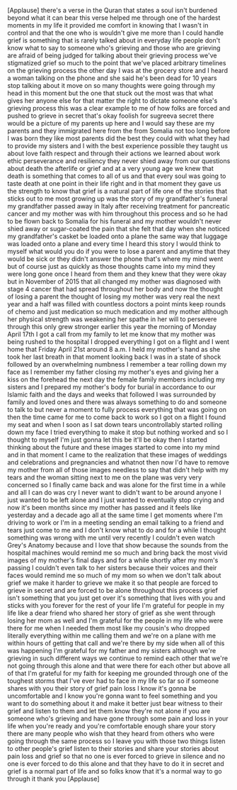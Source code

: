 
[Applause]
there&#39;s a verse in the Quran that states
a soul isn&#39;t burdened beyond what it can
bear this verse helped me through one of
the hardest moments in my life it
provided me comfort in knowing that I
wasn&#39;t in control and that the one who
is wouldn&#39;t give me more than I could
handle grief is something that is rarely
talked about in everyday life people
don&#39;t know what to say to someone who&#39;s
grieving and those who are grieving are
afraid of being judged for talking about
their grieving process we&#39;ve stigmatized
grief so much to the point that we&#39;ve
placed arbitrary timelines on the
grieving process the other day I was at
the grocery store and I heard a woman
talking on the phone and she said he&#39;s
been dead for 10 years
stop talking about it move on so many
thoughts were going through my head in
this moment but the one that stuck out
the most was that what gives her anyone
else for that matter the right to
dictate someone else&#39;s grieving process
this was a clear example to me of how
folks are forced and pushed to grieve in
secret
that&#39;s okay
foolish for sugreeva secret there would
be a picture of my parents up here and I
would say these are my parents and they
immigrated here from the from Somalia
not too long before I was born they like
most parents did the best they could
with what they had to provide my sisters
and I with the best experience possible
they taught us about love faith respect
and through their actions we learned
about work ethic perseverance and
resiliency they never shied away from
our questions about death the afterlife
or grief and at a very young age we knew
that death is something that comes to
all of us and that every soul was going
to taste death at one point in their
life right and in that moment they gave
us the strength to know that grief is a
natural part of life one of the stories
that sticks out to me most growing up
was the story of my grandfather&#39;s
funeral my grandfather passed away in
Italy after receiving treatment for
pancreatic cancer and my mother was with
him throughout this process and so he
had to be flown back to Somalia for his
funeral and my mother wouldn&#39;t never
shied away or sugar-coated the pain that
she felt that day when she noticed my
grandfather&#39;s casket be loaded onto a
plane the same way that luggage was
loaded onto a plane and every time I
heard this story I would think to myself
what would you do if you were to lose a
parent and anytime that they would be
sick or they didn&#39;t answer the phone
that&#39;s where my mind went but of course
just as quickly as those thoughts came
into my mind they were long gone once I
heard from them and they knew that they
were okay but in November of 2015
that all changed my mother was diagnosed
with stage 4 cancer that had spread
throughout her body and now the thought
of losing a parent the thought of losing
my mother was very real the next year
and a half was filled with countless
doctors a point
mints keep rounds of chemo and just
medication so much medication and my
mother although her physical strength
was weakening her spathe in her will to
persevere through this only grew
stronger earlier this year the morning
of Monday April 17th I got a call from
my family to let me know that my mother
was being rushed to the hospital I
dropped everything I got on a flight and
I went home that Friday April 21st
around 8 a.m. I held my mother&#39;s hand as
she took her last breath in that moment
looking back I was in a state of shock
followed by an overwhelming numbness I
remember a tear rolling down my face as
I remember my father closing my mother&#39;s
eyes and giving her a kiss on the
forehead the next day the female family
members including my sisters and I
prepared my mother&#39;s body for burial in
accordance to our Islamic faith and the
days and weeks that followed I was
surrounded by family and loved ones and
there was always something to do and
someone to talk to but never a moment to
fully process everything that was going
on then the time came for me to come
back to work so I got on a flight I
found my seat and when I soon as I sat
down tears uncontrollably started
rolling down my face I tried everything
to make it stop but nothing worked and
so I thought to myself I&#39;m just gonna
let this be it&#39;ll be okay then I started
thinking about the future and these
images started to come into my mind and
in that moment I came to the realization
that these images of weddings and
celebrations and pregnancies and whatnot
then now I&#39;d have to remove my mother
from all of those images needless to say
that didn&#39;t help with my tears and the
woman sitting next to me on the plane
was very
very concerned so I finally came back
and was alone for the first time in a
while and all I can do was cry I never
want to didn&#39;t want to be around anyone
I just wanted to be left alone and I
just wanted to eventually stop crying
and now it&#39;s been months since my mother
has passed and it feels like yesterday
and a decade ago all at the same time I
get moments where I&#39;m driving to work or
I&#39;m in a meeting sending an email
talking to a friend and tears just come
to me and I don&#39;t know what to do and
for a while I thought something was
wrong with me until very recently I
couldn&#39;t even watch Grey&#39;s Anatomy
because and I love that show because the
sounds from the hospital machines would
remind me so much and bring back the
most vivid images of my mother&#39;s final
days and for a while
shortly after my mom&#39;s passing I
couldn&#39;t even talk to her sisters
because their voices and their faces
would remind me so much of my mom so
when we don&#39;t talk about grief we make
it harder to grieve we make it so that
people are forced to grieve in secret
and are forced to be alone throughout
this process grief isn&#39;t something that
you just get over it&#39;s something that
lives with you and sticks with you
forever for the rest of your life I&#39;m
grateful for people in my life like a
dear friend who shared her story of
grief as she went through losing her mom
as well and I&#39;m grateful for the people
in my life who were there for me when I
needed them most like my cousin&#39;s who
dropped literally everything within me
calling them and we&#39;re on a plane with
me within hours of getting that call and
we&#39;re there by my side when all of this
was happening I&#39;m grateful for my father
and my sisters although we&#39;re grieving
in such different ways we continue to
remind each other that we&#39;re not going
through this alone and that were there
for each other but above all of that I&#39;m
grateful for my faith for
keeping me grounded through one of the
toughest storms that I&#39;ve ever had to
face in my life so far so if someone
shares with you their story of grief
pain loss I know it&#39;s gonna be
uncomfortable and I know you&#39;re gonna
want to feel something and you want to
do something about it and make it better
just bear witness to their grief and
listen to them and let them know they&#39;re
not alone if you are someone who&#39;s
grieving and have gone through some pain
and loss in your life when you&#39;re ready
and you&#39;re comfortable enough share your
story there are many people who wish
that they heard from others who were
going through the same process so I
leave you with those two things listen
to other people&#39;s grief listen to their
stories and share your stories about
pain loss and grief so that no one is
ever forced to grieve in silence and no
one is ever forced to do this alone and
that they have to do it in secret and
grief is a normal part of life and so
folks know that it&#39;s a normal way to go
through it thank you
[Applause]
